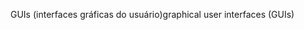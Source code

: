 <span data-ttu-id="b92b6-101">GUIs (interfaces gráficas do usuário)</span><span class="sxs-lookup"><span data-stu-id="b92b6-101">graphical user interfaces (GUIs)</span></span>